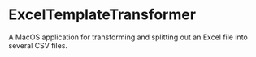 # ExcelTemplateTransformer
A MacOS application for transforming and splitting out an Excel file into several CSV files.
